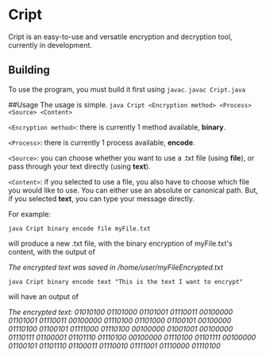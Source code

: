 # Cript
Cript is an easy-to-use and versatile encryption and decryption tool, currently in development.

## Building
To use the program, you must build it first using `javac`.
`javac Cript.java`

##Usage
The usage is simple.
`java Cript <Encryption method> <Process> <Source> <Content>`

`<Encryption method>`: there is currently 1 method available, **binary**.

`<Process>`: there is currently 1 process available, **encode**.

`<Source>`: you can choose whether you want to use a .txt file (using **file**), or pass through your text directly (using **text**).

`<Content>`: if you selected to use a file, you also have to choose which file you would like to use. You can either use an absolute or canonical path. But, if you selected **text**, you can type your message directly.


For example:

`java Cript binary encode file myFile.txt` 

will produce a new .txt file, with the binary encryption of myFile.txt's content, with the output of

*The encrypted text was saved in /home/user/myFileEncrypted.txt*

`java Cript binary encode text "This is the text I want to encrypt"`

will have an output of

*The encrypted text: 01010100 01101000 01101001 01110011 00100000 01101001 01110011 00100000 01110100 01101000 01100101 00100000 01110100 01100101 01111000 01110100 00100000 01001001 00100000 01110111 01100001 01101110 01110100 00100000 01110100 01101111 00100000 01100101 01101110 01100011 01110010 01111001 01110000 01110100*
